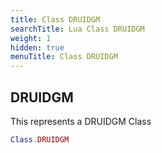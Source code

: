 ```yaml
---
title: Class DRUIDGM
searchTitle: Lua Class DRUIDGM
weight: 1
hidden: true
menuTitle: Class DRUIDGM
---
```

## DRUIDGM

This represents a DRUIDGM Class
```lua
Class.DRUIDGM
```